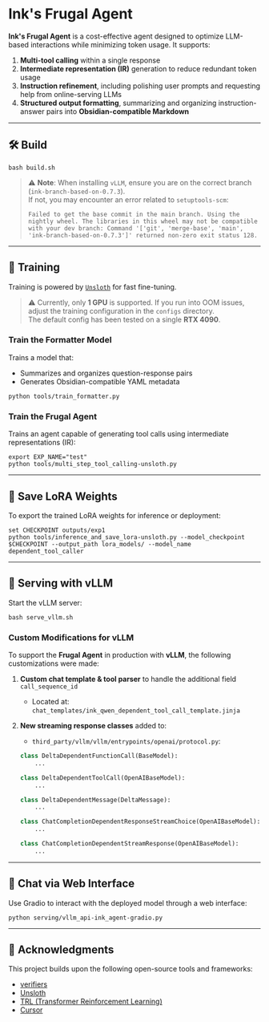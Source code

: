 # Ink's Frugal Agent

**Ink's Frugal Agent** is a cost-effective agent designed to optimize LLM-based interactions while minimizing token usage. It supports:

1. **Multi-tool calling** within a single response
2. **Intermediate representation (IR)** generation to reduce redundant token usage
3. **Instruction refinement**, including polishing user prompts and requesting help from online-serving LLMs
4. **Structured output formatting**, summarizing and organizing instruction-answer pairs into **Obsidian-compatible Markdown**

---

## 🛠️ Build

```fish
bash build.sh
```

> ⚠️ **Note**: When installing `vLLM`, ensure you are on the correct branch (`ink-branch-based-on-0.7.3`).  
> If not, you may encounter an error related to `setuptools-scm`:
> ```
> Failed to get the base commit in the main branch. Using the nightly wheel. The libraries in this wheel may not be compatible with your dev branch: Command '['git', 'merge-base', 'main', 'ink-branch-based-on-0.7.3']' returned non-zero exit status 128.
> ```

---

## 🧪 Training

Training is powered by [`Unsloth`](https://github.com/unslothai/unsloth) for fast fine-tuning.

> ⚠️ Currently, only **1 GPU** is supported. If you run into OOM issues, adjust the training configuration in the `configs` directory.  
> The default config has been tested on a single **RTX 4090**.

### Train the Formatter Model

Trains a model that:
- Summarizes and organizes question-response pairs
- Generates Obsidian-compatible YAML metadata

```fish
python tools/train_formatter.py
```

### Train the Frugal Agent

Trains an agent capable of generating tool calls using intermediate representations (IR):

```fish
export EXP_NAME="test"
python tools/multi_step_tool_calling-unsloth.py
```

---

## 💾 Save LoRA Weights

To export the trained LoRA weights for inference or deployment:

```fish
set CHECKPOINT outputs/exp1
python tools/inference_and_save_lora-unsloth.py --model_checkpoint $CHECKPOINT --output_path lora_models/ --model_name dependent_tool_caller
```

---

## 🚀 Serving with vLLM

Start the vLLM server:

```fish
bash serve_vllm.sh
```

### Custom Modifications for vLLM

To support the **Frugal Agent** in production with **vLLM**, the following customizations were made:

1. **Custom chat template & tool parser** to handle the additional field `call_sequence_id`
   - Located at: `chat_templates/ink_qwen_dependent_tool_call_template.jinja`

2. **New streaming response classes** added to:
   - `third_party/vllm/vllm/entrypoints/openai/protocol.py`:
   ```python
   class DeltaDependentFunctionCall(BaseModel):
       ...

   class DeltaDependentToolCall(OpenAIBaseModel):
       ...

   class DeltaDependentMessage(DeltaMessage):
       ...

   class ChatCompletionDependentResponseStreamChoice(OpenAIBaseModel):
       ...

   class ChatCompletionDependentStreamResponse(OpenAIBaseModel):
       ...
   ```

---

## 💬 Chat via Web Interface

Use Gradio to interact with the deployed model through a web interface:

```fish
python serving/vllm_api-ink_agent-gradio.py
```

---

## 🙌 Acknowledgments

This project builds upon the following open-source tools and frameworks:

- [verifiers](https://github.com/willccbb/verifiers)
- [Unsloth](https://github.com/unslothai/unsloth)
- [TRL (Transformer Reinforcement Learning)](https://github.com/huggingface/trl)
- [Cursor](https://cursor.sh/)
